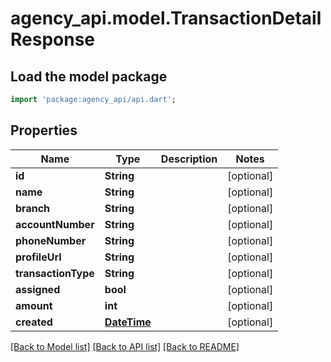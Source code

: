 # agency_api.model.TransactionDetailResponse

## Load the model package
```dart
import 'package:agency_api/api.dart';
```

## Properties
Name | Type | Description | Notes
------------ | ------------- | ------------- | -------------
**id** | **String** |  | [optional] 
**name** | **String** |  | [optional] 
**branch** | **String** |  | [optional] 
**accountNumber** | **String** |  | [optional] 
**phoneNumber** | **String** |  | [optional] 
**profileUrl** | **String** |  | [optional] 
**transactionType** | **String** |  | [optional] 
**assigned** | **bool** |  | [optional] 
**amount** | **int** |  | [optional] 
**created** | [**DateTime**](DateTime.md) |  | [optional] 

[[Back to Model list]](../README.md#documentation-for-models) [[Back to API list]](../README.md#documentation-for-api-endpoints) [[Back to README]](../README.md)


